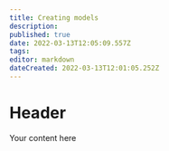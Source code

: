 ```yaml
---
title: Creating models
description: 
published: true
date: 2022-03-13T12:05:09.557Z
tags: 
editor: markdown
dateCreated: 2022-03-13T12:01:05.252Z
---
```


# Header
Your content here